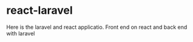 # react-laravel
Here is the laravel and react applicatio. Front end on react and back end with laravel
